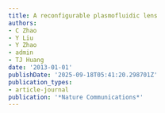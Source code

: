 ```yaml
---
title: A reconfigurable plasmofluidic lens
authors:
- C Zhao
- Y Liu
- Y Zhao
- admin
- TJ Huang
date: '2013-01-01'
publishDate: '2025-09-18T05:41:20.298701Z'
publication_types:
- article-journal
publication: '*Nature Communications*'
---
```

